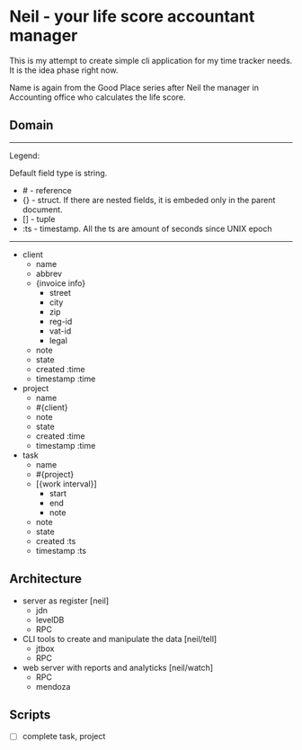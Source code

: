 # Neil - your life score accountant manager

This is my attempt to create simple cli application for my time tracker needs.
It is the idea phase right now.

Name is again from the Good Place series after Neil the manager in Accounting
office who calculates the life score.

## Domain

---
Legend:

Default field type is string.
- \# - reference
- {} - struct. If there are nested fields, it is embeded only in the parent document.
- [] - tuple
- :ts - timestamp. All the ts are amount of seconds since UNIX epoch

---

- client
  - name
  - abbrev
  - {invoice info}
    - street
    - city
    - zip
    - reg-id
    - vat-id
    - legal
  - note
  - state
  - created :time
  - timestamp :time
- project
  - name
  - #{client}
  - note
  - state
  - created :time
  - timestamp :time
- task
  - name
  - #{project}
  - [{work interval}]
    - start
    - end
    - note
  - note
  - state
  - created :ts
  - timestamp :ts

## Architecture

- server as register [neil]
  - jdn
  - levelDB
  - RPC
- CLI tools to create and manipulate the data [neil/tell]
  - jtbox
  - RPC
- web server with reports and analyticks [neil/watch]
  - RPC
  - mendoza

## Scripts

- [ ] complete task, project
